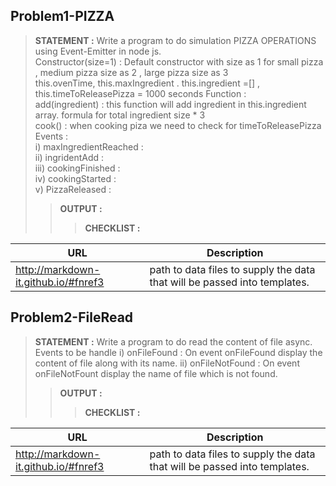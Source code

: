 ## Problem1-PIZZA
> __STATEMENT :__
> Write a program to do simulation PIZZA OPERATIONS using Event-Emitter in node js.   
> Constructor(size=1) : Default constructor with size as 1 for small pizza , medium pizza size as 2 , large pizza size as 3   
> this.ovenTime, this.maxIngredient . this.ingredient =[] , this.timeToReleasePizza = 1000 seconds 
> Function :  
> add(ingredient) : this function will add ingredient in this.ingredient array. formula for total ingredient size * 3    
> cook() : when cooking piza we need to check for timeToReleasePizza 
> Events :  
> i) maxIngredientReached :    
> ii) ingridentAdd :    
> iii) cookingFinished :  
> iv) cookingStarted :  
> v) PizzaReleased :   
>> __OUTPUT :__
> > > __CHECKLIST :__




| URL | Description |
| ------ | ----------- |
| http://markdown-it.github.io/#fnref3   | path to data files to supply the data that will be passed into templates. |


## Problem2-FileRead
> __STATEMENT :__
Write a program to do read the content of file async. 
Events to be handle 
i) onFileFound  : On event onFileFound display the content of file along with its name.
ii) onFileNotFound : On event onFileNotFount display the name of file which is not found.
>> __OUTPUT :__ 
> > > __CHECKLIST :__




| URL | Description |
| ------ | ----------- |
| http://markdown-it.github.io/#fnref3   | path to data files to supply the data that will be passed into templates. |
